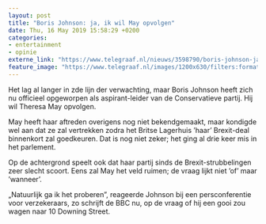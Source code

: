 ```yaml
---
layout: post
title: "Boris Johnson: ja, ik wil May opvolgen"
date: Thu, 16 May 2019 15:58:29 +0200
categories: 
- entertainment 
- opinie 
externe_link: "https://www.telegraaf.nl/nieuws/3598790/boris-johnson-ja-ik-wil-may-opvolgen"
feature_image: "https://www.telegraaf.nl/images/1200x630/filters:format(jpeg):quality(80)/cdn-kiosk-api.telegraaf.nl/62988f20-77e3-11e9-be41-0217670beecd.jpg"
---
```


<p class="intro">Het lag al langer in zde lijn der verwachting, maar Boris Johnson heeft zich nu officieel opgeworpen als aspirant-leider van de Conservatieve partij. Hij wil Theresa May opvolgen.</p> <p>May heeft haar aftreden overigens nog niet bekendgemaakt, maar kondigde wel aan dat ze zal vertrekken zodra het Britse Lagerhuis ’haar’ Brexit-deal binnenkort zal goedkeuren. Dat is nog niet zeker; het ging al drie keer mis in het parlement.</p><p>Op de achtergrond speelt ook dat haar partij sinds de Brexit-strubbelingen zeer slecht scoort. Eens zal May het veld ruimen; de vraag lijkt niet ’of’ maar ’wanneer’.</p><p>„Natuurlijk ga ik het proberen”, reageerde Johnson bij een persconferentie voor verzekeraars, zo schrijft de BBC nu, op de vraag of hij een gooi zou wagen naar 10 Downing Street.</p>
